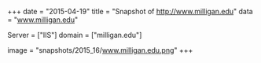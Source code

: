 
+++
date = "2015-04-19"
title = "Snapshot of http://www.milligan.edu"
data = "www.milligan.edu"

Server = ["IIS"]
domain = ["milligan.edu"]

  image = "snapshots/2015_16/www.milligan.edu.png"
+++
#
